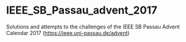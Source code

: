 # IEEE_SB_Passau_advent_2017
Solutions and attempts to the challenges of the IEEE SB Passau Advent Calendar 2017 (https://ieee.uni-passau.de/advent)
